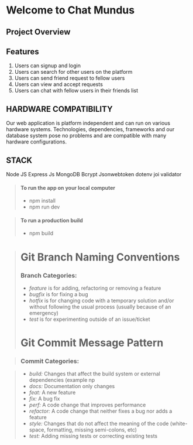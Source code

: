 # Welcome to Chat Mundus

## Project Overview

## Features

1) Users can signup and login
2) Users can search for other users on the platform
3) Users can send friend request to fellow users
4) Users can view and accept requests
5) Users can chat with fellow users in their friends list


## HARDWARE COMPATIBILITY
Our web application is platform independent and can run on various hardware systems. Technologies, dependencies, frameworks and our database system pose no problems and are compatible with many hardware configurations.

## STACK
Node JS
Express Js
MongoDB
Bcrypt
Jsonwebtoken
dotenv
joi validator

> #### To run the app on your local computer
>
> - npm install
> - npm run dev

> #### To run a production build
>
> - npm build

> # Git Branch Naming Conventions
>
> ### Branch Categories:
>
> - _feature_ is for adding, refactoring or removing a feature
> - _bugfix_ is for fixing a bug
> - _hotfix_ is for changing code with a temporary solution and/or without following the usual process (usually because of an emergency)
> - _test_ is for experimenting outside of an issue/ticket
>
> # Git Commit Message Pattern

> ### Commit Categories:

> - _build:_ Changes that affect the build system or external dependencies (example np
> - _docs:_ Documentation only changes
> - _feat:_ A new feature
> - _fix:_ A bug fix
> - _perf:_ A code change that improves performance
> - _refactor:_ A code change that neither fixes a bug nor adds a feature
> - _style:_ Changes that do not affect the meaning of the code (white-space, formatting, missing semi-colons, etc)
> - _test:_ Adding missing tests or correcting existing tests